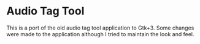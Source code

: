 Audio Tag Tool
==============

This is a port of the old audio tag tool application to Gtk+3.
Some changes were made to the application although I tried to maintain the look and feel.
